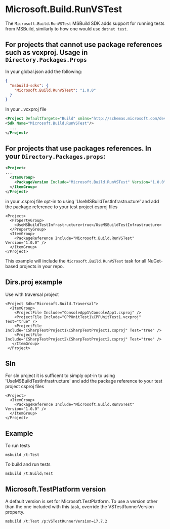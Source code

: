 # Microsoft.Build.RunVSTest

The `Microsoft.Build.RunVSTest` MSBuild SDK adds support for running tests from MSBuild, similarly to how one would use `dotnet test`.

## For projects that cannot use package references such as vcxproj. Usage in `Directory.Packages.Props` 
In your global.json add the following:
```json
{
  "msbuild-sdks": {
	"Microsoft.Build.RunVSTest": "1.0.0"
  }
}
```
In your ..vcxproj file
```xml
<Project DefaultTargets="Build" xmlns="http://schemas.microsoft.com/developer/msbuild/2003">
<Sdk Name="Microsoft.Build.RunVSTest"/>
  ...
</Project>
```

## For projects that use packages references. In your `Directory.Packages.props`:
```xml
<Project>
...
  <ItemGroup>
    <PackageVersion Include="Microsoft.Build.RunVSTest" Version="1.0.0" />
  </ItemGroup>
</Project>
```
in your .csproj file opt-in to using 'UseMSBuildTestInfrastructure' and add the package reference to your test project csproj files
```
<Project>
  <PropertyGroup>
	<UseMSBuildTestInfrastructure>true</UseMSBuildTestInfrastructure>
  </PropertyGroup>
  <ItemGroup>
    <PackageReference Include="Microsoft.Build.RunVSTest" Version="1.0.0" />
  </ItemGroup>
</Project>
```

This example will include the `Microsoft.Build.RunVSTest` task for all NuGet-based projects in your repo.

## Dirs.proj example
Use with traversal project
```
<Project Sdk="Microsoft.Build.Traversal"> 
  <ItemGroup>
    <ProjectFile Include="ConsoleApp1\ConsoleApp1.csproj" />
    <ProjectFile Include="CPPUnitTest1\CPPUnitTest1.vcxproj" Test="true" />
    <ProjectFile Include="CSharpTestProject1\CSharpTestProject1.csproj" Test="true" />
    <ProjectFile Include="CSharpTestProject2\CSharpTestProject2.csproj" Test="true" />
   </ItemGroup>
 </Project>
```

## Sln
For sln project it is sufficent to simply opt-in to using 'UseMSBuildTestInfrastructure' and add the package reference to your test project csproj files
```
<Project>
  <ItemGroup>
    <PackageReference Include="Microsoft.Build.RunVSTest" Version="1.0.0" />
  </ItemGroup>
</Project>
```

## Example
To run tests
```
msbuild /t:Test
```

To build and run tests
```
msbuild /t:Build;Test
```

## Microsoft.TestPlatform version
A default version is set for Microsoft.TestPlatform. To use a version other than the one included with this task,
override the VSTestRunnerVersion property.
```
msbuild /t:Test /p:VSTestRunnerVersion=17.7.2
```
